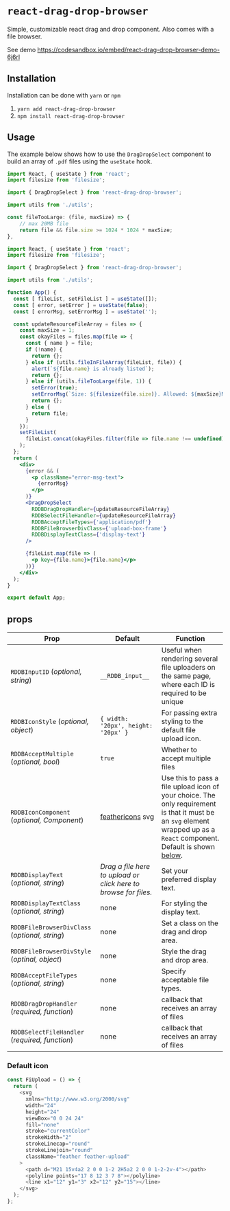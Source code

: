 # `react-drag-drop-browser`

Simple, customizable react drag and drop component. Also comes with a file browser.

See demo <https://codesandbox.io/embed/react-drag-drop-browser-demo-6j6rl>

## Installation

Installation can be done with `yarn` or `npm`

1. `yarn add react-drag-drop-browser`
1. `npm install react-drag-drop-browser`

## Usage

The example below shows how to use the `DragDropSelect` component to build an array of `.pdf` files using the `useState` hook.

```jsx
import React, { useState } from 'react';
import filesize from 'filesize';

import { DragDropSelect } from 'react-drag-drop-browser';

import utils from './utils';

const fileTooLarge: (file, maxSize) => {
    // max 20MB file
    return file && file.size >= 1024 * 1024 * maxSize;
},

import React, { useState } from 'react';
import filesize from 'filesize';

import { DragDropSelect } from 'react-drag-drop-browser';

import utils from './utils';

function App() {
  const [ fileList, setFileList ] = useState([]);
  const [ error, setError ] = useState(false);
  const [ errorMsg, setErrorMsg ] = useState('');

  const updateResourceFileArray = files => {
    const maxSize = 1;
    const okayFiles = files.map(file => {
      const { name } = file;
      if (!name) {
        return {};
      } else if (utils.fileInFileArray(fileList, file)) {
        alert(`${file.name} is already listed`);
        return {};
      } else if (utils.fileTooLarge(file, 1)) {
        setError(true);
        setErrorMsg(`Size: ${filesize(file.size)}. Allowed: ${maxSize}MB.`);
        return {};
      } else {
        return file;
      }
    });
    setFileList(
      fileList.concat(okayFiles.filter(file => file.name !== undefined))
    );
  };
  return (
    <div>
      {error && (
        <p className="error-msg-text">
          {errorMsg}
        </p>
      )}
      <DragDropSelect
        RDDBDragDropHandler={updateResourceFileArray}
        RDDBSelectFileHandler={updateResourceFileArray}
        RDDBAcceptFileTypes={'application/pdf'}
        RDDBFileBrowserDivClass={'upload-box-frame'}
        RDDBDisplayTextClass={'display-text'}
      />

      {fileList.map(file => (
        <p key={file.name}>{file.name}</p>
      ))}
    </div>
  );
}

export default App;
```

## props

|       Prop       |       Default    |     Function     |
| ---------------- | ---------------- | ---------------- |
|`RDDBInputID` (*optional, string*) | `__RDDB_input__` | Useful when rendering several file uploaders on the same page, where each ID is required to be unique|
|`RDDBIconStyle` (*optional, object*) | `{ width: '20px', height: '20px' }` | For passing extra styling to the default file upload icon. |
| `RDDBAcceptMultiple` (*optional, bool*) | `true` | Whether to accept multiple files |
| `RDDBIconComponent` (*optional, Component*) | [feathericons](https://feathericons.com/) svg | Use this to pass a file upload icon of your choice. The only requirement is that it must be an `svg` element wrapped up as a `React` component. Default is shown [below](#default-icon). |
| `RDDBDisplayText` (*optional, string*) | *Drag a file here to upload or click here to browse for files.* | Set your preferred display text.|
| `RDDBDisplayTextClass` (*optional, string*) | none | For styling the display text. |
| `RDDBFileBrowserDivClass` (*optional, string*) | none | Set a class on the drag and drop area. |
| `RDDBFileBrowserDivStyle` (*optinal, object*) | none | Style the drag and drop area.
| `RDDBAcceptFileTypes` (*optional, string*) | none | Specify acceptable file types. |
| `RDDBDragDropHandler` (*required, function*) | none | callback that receives an array of files |
| `RDDBSelectFileHandler` (*required, function*) | none | callback that receives an array of files |

### Default icon

```javascript
const FiUpload = () => {
  return (
    <svg
      xmlns="http://www.w3.org/2000/svg"
      width="24"
      height="24"
      viewBox="0 0 24 24"
      fill="none"
      stroke="currentColor"
      strokeWidth="2"
      strokeLinecap="round"
      strokeLinejoin="round"
      className="feather feather-upload"
    >
      <path d="M21 15v4a2 2 0 0 1-2 2H5a2 2 0 0 1-2-2v-4"></path>
      <polyline points="17 8 12 3 7 8"></polyline>
      <line x1="12" y1="3" x2="12" y2="15"></line>
    </svg>
  );
};
```
